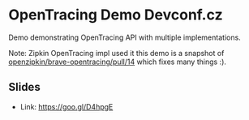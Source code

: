 # OpenTracing Demo Devconf.cz

Demo demonstrating OpenTracing API with multiple implementations.

Note: Zipkin OpenTracing impl used it this demo is a snapshot of 
[openzipkin/brave-opentracing/pull/14](https://github.com/openzipkin/brave-opentracing/pull/14) which 
fixes many things :).

## Slides
 * Link: https://goo.gl/D4hpgE
